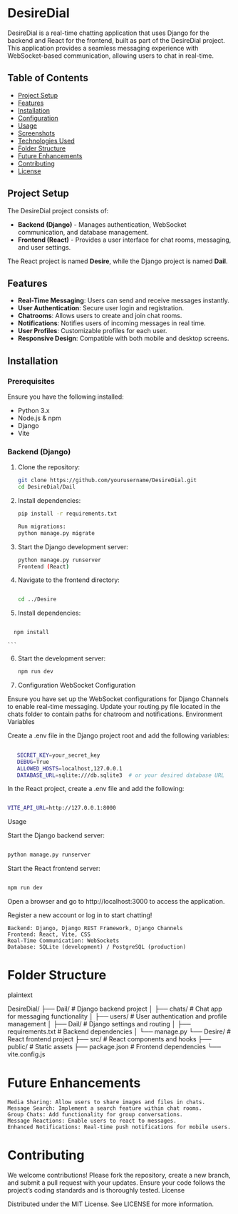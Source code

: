 # DesireDial

DesireDial is a real-time chatting application that uses Django for the backend and React for the frontend, built as part of the DesireDial project. This application provides a seamless messaging experience with WebSocket-based communication, allowing users to chat in real-time.

## Table of Contents

- [Project Setup](#project-setup)
- [Features](#features)
- [Installation](#installation)
- [Configuration](#configuration)
- [Usage](#usage)
- [Screenshots](#screenshots)
- [Technologies Used](#technologies-used)
- [Folder Structure](#folder-structure)
- [Future Enhancements](#future-enhancements)
- [Contributing](#contributing)
- [License](#license)

## Project Setup

The DesireDial project consists of:

- **Backend (Django)** - Manages authentication, WebSocket communication, and database management.
- **Frontend (React)** - Provides a user interface for chat rooms, messaging, and user settings.

The React project is named **Desire**, while the Django project is named **Dail**.

## Features

- **Real-Time Messaging**: Users can send and receive messages instantly.
- **User  Authentication**: Secure user login and registration.
- **Chatrooms**: Allows users to create and join chat rooms.
- **Notifications**: Notifies users of incoming messages in real time.
- **User  Profiles**: Customizable profiles for each user.
- **Responsive Design**: Compatible with both mobile and desktop screens.

## Installation

### Prerequisites

Ensure you have the following installed:

- Python 3.x
- Node.js & npm
- Django
- Vite

### Backend (Django)

1. Clone the repository:

   ```bash
   git clone https://github.com/yourusername/DesireDial.git
   cd DesireDial/Dail
   ```
2. Install dependencies:

    ```bash
    pip install -r requirements.txt

    Run migrations:
    python manage.py migrate
    ```

3. Start the Django development server:
    ```bash
    python manage.py runserver
    Frontend (React)
    ```
4. Navigate to the frontend directory:

    ``` bash

    cd ../Desire
    ```



5. Install dependencies:

  ```   bash

    npm install
   ```
    ```
6. Start the development server:
   ``` bash
   npm run dev
   ```

7. Configuration
WebSocket Configuration

Ensure you have set up the WebSocket configurations for Django Channels to enable real-time messaging. Update your routing.py file located in the chats folder to contain paths for chatroom and notifications.
Environment Variables

Create a .env file in the Django project root and add the following variables:
``` bash
   
   SECRET_KEY=your_secret_key
   DEBUG=True
   ALLOWED_HOSTS=localhost,127.0.0.1
   DATABASE_URL=sqlite:///db.sqlite3  # or your desired database URL
```


In the React project, create a .env file and add the following:
```bash

VITE_API_URL=http://127.0.0.1:8000
```

Usage

Start the Django backend server:
``` bash

python manage.py runserver
```

Start the React frontend server:

``` bash

npm run dev
```

Open a browser and go to http://localhost:3000 to access the application.

Register a new account or log in to start chatting!



    Backend: Django, Django REST Framework, Django Channels
    Frontend: React, Vite, CSS
    Real-Time Communication: WebSockets
    Database: SQLite (development) / PostgreSQL (production)

# Folder Structure

plaintext

DesireDial/
├── Dail/                  # Django backend project
│   ├── chats/             # Chat app for messaging functionality
│   ├── users/             # User authentication and profile management
│   ├── Dail/              # Django settings and routing
│   ├── requirements.txt   # Backend dependencies
│   └── manage.py
└── Desire/                # React frontend project
    ├── src/               # React components and hooks
    ├── public/            # Static assets
    ├── package.json       # Frontend dependencies
    └── vite.config.js

# Future Enhancements

    Media Sharing: Allow users to share images and files in chats.
    Message Search: Implement a search feature within chat rooms.
    Group Chats: Add functionality for group conversations.
    Message Reactions: Enable users to react to messages.
    Enhanced Notifications: Real-time push notifications for mobile users.

# Contributing

We welcome contributions! Please fork the repository, create a new branch, and submit a pull request with your updates. Ensure your code follows the project’s coding standards and is thoroughly tested.
License

Distributed under the MIT License. See LICENSE for more information.
